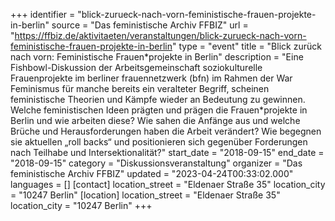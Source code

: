 +++
identifier = "blick-zurueck-nach-vorn-feministische-frauen-projekte-in-berlin"
source = "Das feministische Archiv FFBIZ"
url = "https://ffbiz.de/aktivitaeten/veranstaltungen/blick-zurueck-nach-vorn-feministische-frauen-projekte-in-berlin"
type = "event"
title = "Blick zurück nach vorn: Femi­nistische Frauen*​projekte in Berlin"
description = "Eine Fishbowl-Diskussion der Arbeitsgemeinschaft soziokulturelle Frauenprojekte im berliner frauennetzwerk (bfn) im Rahmen der 
War Feminismus für manche bereits ein veralteter Begriff, scheinen feministische Theorien und Kämpfe wieder an Bedeutung zu gewinnen. Welche feministischen Ideen prägten und prägen die Frauen*projekte in Berlin und wie arbeiten diese? Wie sahen die Anfänge aus und welche Brüche und Herausforderungen haben die Arbeit verändert? Wie begegnen sie aktuellen „roll backs“ und positionieren sich gegenüber Forderungen nach Teilhabe und Intersektionalität?"
start_date = "2018-09-15"
end_date = "2018-09-15"
category = "Diskussionsveranstaltung"
organizer = "Das feministische Archiv FFBIZ"
updated = "2023-04-24T00:33:02.000"
languages = []
[contact]
location_street = "Eldenaer Straße 35"
location_city = "10247 Berlin"
[location]
location_street = "Eldenaer Straße 35"
location_city = "10247 Berlin"
+++